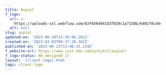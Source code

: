 ```yaml
---
title: Aspial
f_logo:
  url: >-
    https://uploads-ssl.webflow.com/63f6564941d3f029c1a7158b/6401f8cd444fc905f1466029_Aspial.png
  alt: null
slug: aspial
updated-on: '2023-06-20T15:36:06.201Z'
created-on: '2023-03-03T09:37:20.362Z'
published-on: '2023-06-23T13:46:25.119Z'
f_website-url: https://www.just-edo.com/project/aspial/
f_logo-status: We designed it
layout: '[client-logo].html'
tags: client-logo
---
```



